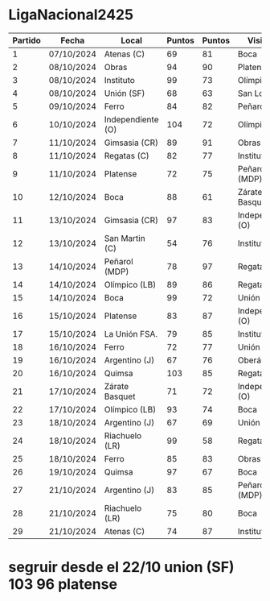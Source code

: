 # LigaNacional2425

| Partido | Fecha            | Local            | Puntos | Puntos | Visitante             |
|-------|----------------------|----------------------|-------|-------|------------------------|
| 1 | 07/10/2024        | Atenas (C)        | 69  | 81  | Boca         |
| 2 | 08/10/2024        | Obras        | 94  | 90  | Platense         |
| 3 | 08/10/2024        | Instituto        | 99  | 73  | Olímpico (LB)         |
| 4 | 08/10/2024        | Unión (SF)        | 68  | 63  | San Lorenzo         |
| 5 | 09/10/2024        | Ferro        | 84  | 82  | Peñarol (MLP)         |
| 6 | 10/10/2024        | Independiente (O)        | 104  | 72  | Olímpico (LB)         |
| 7 | 11/10/2024        | Gimsasia (CR)        | 89  | 91  | Obras         |
| 8 | 11/10/2024        | Regatas (C)        | 82  | 77  | Instituto         |
| 9 | 11/10/2024        | Platense        | 72  | 75  | Peñarol (MDP)         |
| 10 | 12/10/2024        | Boca        | 88  | 61  | Zárate Basquet         |
| 11 | 13/10/2024        | Gimsasia (CR)        | 97  | 83  | Independiente (O)         |
| 12 | 13/10/2024        | San Martin (C)        | 54  | 76  | Instituto         |
| 13 | 14/10/2024        | Peñarol (MDP)        | 78  | 97  | Regatas (C)         |
| 14 | 14/10/2024        | Olímpico (LB)        | 89  | 86  | Regatas (C)        |
| 15 | 14/10/2024        | Boca        | 99  | 72  | Unión (SF)         |
| 16 | 15/10/2024        | Platense        | 83  | 87  | Independiente (O) |
| 17 | 15/10/2024        | La Unión FSA.        | 79  | 85  | Instituto         |
| 18 | 16/10/2024        | Ferro        | 72  | 77  | Unión (SF)         |
| 19 | 16/10/2024        | Argentino (J)        | 67  | 76  | Oberá         |
| 20 | 16/10/2024        | Quimsa        | 103  | 85  | Regatas (C)         |
| 21 | 17/10/2024        | Zárate Basquet        | 71  | 72  | Independiente (O)        |
| 22 | 17/10/2024        | Olímpico (LB)        | 93  | 74  | Boca         |
| 23 | 18/10/2024        | Argentino (J)        | 67  | 69  | Unión (SF)         |
| 24 | 18/10/2024        | Riachuelo (LR)        | 99  | 58  | Regatas (C)         |
| 25 | 18/10/2024        | Ferro        | 85  | 83  | Obras         |
| 26 | 19/10/2024        | Quimsa        | 97  | 67  | Boca         |
| 27 | 21/10/2024        | Argentino (J)       | 83  | 85  | Peñarol (MDP)         |
| 28 | 21/10/2024        | Riachuelo (LR)       | 75  | 80  | Boca         |
| 29 | 21/10/2024        | Atenas (C)       | 74  | 87  | Instituto         |
# segruir desde el 22/10 union (SF) 103 96 platense